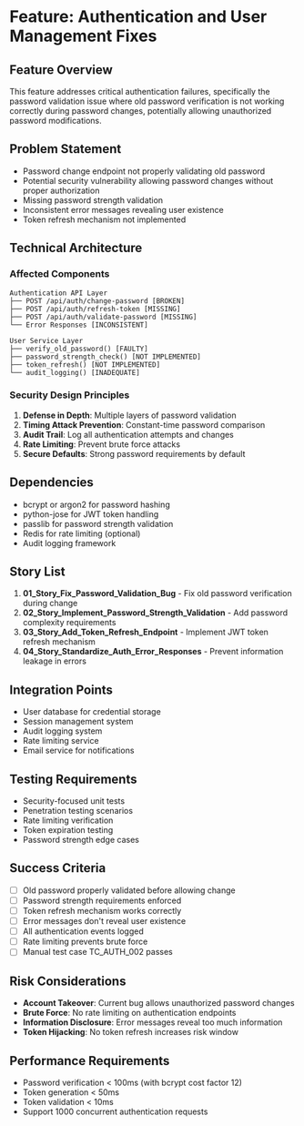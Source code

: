 # Feature: Authentication and User Management Fixes

## Feature Overview
This feature addresses critical authentication failures, specifically the password validation issue where old password verification is not working correctly during password changes, potentially allowing unauthorized password modifications.

## Problem Statement
- Password change endpoint not properly validating old password
- Potential security vulnerability allowing password changes without proper authorization
- Missing password strength validation
- Inconsistent error messages revealing user existence
- Token refresh mechanism not implemented

## Technical Architecture

### Affected Components
```
Authentication API Layer
├── POST /api/auth/change-password [BROKEN]
├── POST /api/auth/refresh-token [MISSING]
├── POST /api/auth/validate-password [MISSING]
└── Error Responses [INCONSISTENT]

User Service Layer
├── verify_old_password() [FAULTY]
├── password_strength_check() [NOT IMPLEMENTED]
├── token_refresh() [NOT IMPLEMENTED]
└── audit_logging() [INADEQUATE]
```

### Security Design Principles
1. **Defense in Depth**: Multiple layers of password validation
2. **Timing Attack Prevention**: Constant-time password comparison
3. **Audit Trail**: Log all authentication attempts and changes
4. **Rate Limiting**: Prevent brute force attacks
5. **Secure Defaults**: Strong password requirements by default

## Dependencies
- bcrypt or argon2 for password hashing
- python-jose for JWT token handling
- passlib for password strength validation
- Redis for rate limiting (optional)
- Audit logging framework

## Story List

1. **01_Story_Fix_Password_Validation_Bug** - Fix old password verification during change
2. **02_Story_Implement_Password_Strength_Validation** - Add password complexity requirements
3. **03_Story_Add_Token_Refresh_Endpoint** - Implement JWT token refresh mechanism
4. **04_Story_Standardize_Auth_Error_Responses** - Prevent information leakage in errors

## Integration Points
- User database for credential storage
- Session management system
- Audit logging system
- Rate limiting service
- Email service for notifications

## Testing Requirements
- Security-focused unit tests
- Penetration testing scenarios
- Rate limiting verification
- Token expiration testing
- Password strength edge cases

## Success Criteria
- [ ] Old password properly validated before allowing change
- [ ] Password strength requirements enforced
- [ ] Token refresh mechanism works correctly
- [ ] Error messages don't reveal user existence
- [ ] All authentication events logged
- [ ] Rate limiting prevents brute force
- [ ] Manual test case TC_AUTH_002 passes

## Risk Considerations
- **Account Takeover**: Current bug allows unauthorized password changes
- **Brute Force**: No rate limiting on authentication endpoints
- **Information Disclosure**: Error messages reveal too much information
- **Token Hijacking**: No token refresh increases risk window

## Performance Requirements
- Password verification < 100ms (with bcrypt cost factor 12)
- Token generation < 50ms
- Token validation < 10ms
- Support 1000 concurrent authentication requests